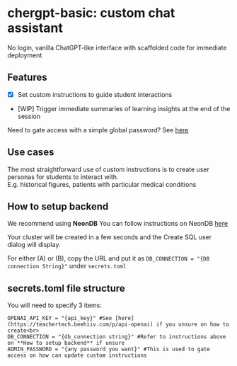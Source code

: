 # chergpt-basic: custom chat assistant
No login, vanilla ChatGPT-like interface with scaffolded code for immediate deployment 

## Features
- [x] Set custom instructions to guide student interactions <br>
- [WIP] Trigger immediate summaries of learning insights at the end of the session <br>

Need to gate access with a simple global password? See [here](https://docs.streamlit.io/knowledge-base/deploy/authentication-without-sso) 

## Use cases
The most straightforward use of custom instructions is to create user personas for students to interact with. <br>
E.g. historical figures, patients with particular medical conditions

## How to setup backend 
We recommend using **NeonDB** 
You can follow instructions on NeonDB [here](https://start.open.gov.sg/docs/getting-started/prerequisites) <br>

Your cluster will be created in a few seconds and the Create SQL user dialog will display.

For either (A) or (B), copy the URL and put it as `DB_CONNECTION = "{DB connection String}"` under `secrets.toml`

## secrets.toml file structure
You will need to specify 3 items:<br>
```
OPENAI_API_KEY = "{api_key}" #See [here](https://teachertech.beehiiv.com/p/api-openai) if you unsure on how to create<br>
DB_CONNECTION = "{db_connection string}" #Refer to instructions above on **How to setup backend** if unsure
ADMIN_PASSWORD = "{any password you want}" #This is used to gate access on how can update custom instructions
```

